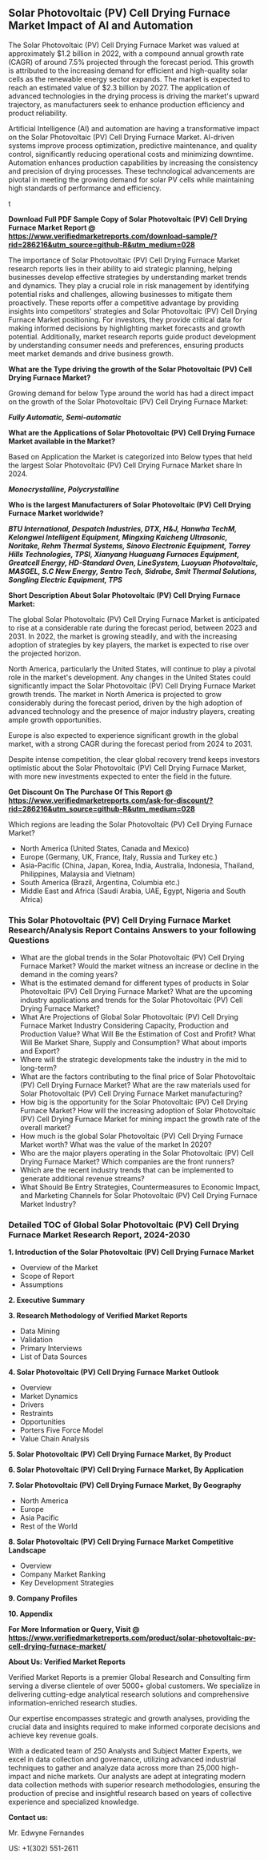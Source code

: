 <h2>Solar Photovoltaic (PV) Cell Drying Furnace Market Impact of AI and Automation</h2><p>The Solar Photovoltaic (PV) Cell Drying Furnace Market was valued at approximately $1.2 billion in 2022, with a compound annual growth rate (CAGR) of around 7.5% projected through the forecast period. This growth is attributed to the increasing demand for efficient and high-quality solar cells as the renewable energy sector expands. The market is expected to reach an estimated value of $2.3 billion by 2027. The application of advanced technologies in the drying process is driving the market's upward trajectory, as manufacturers seek to enhance production efficiency and product reliability.</p><p>Artificial Intelligence (AI) and automation are having a transformative impact on the Solar Photovoltaic (PV) Cell Drying Furnace Market. AI-driven systems improve process optimization, predictive maintenance, and quality control, significantly reducing operational costs and minimizing downtime. Automation enhances production capabilities by increasing the consistency and precision of drying processes. These technological advancements are pivotal in meeting the growing demand for solar PV cells while maintaining high standards of performance and efficiency.</p>t</p><p id="" class=""><strong>Download Full PDF Sample Copy of Solar Photovoltaic (PV) Cell Drying Furnace Market Report @ <a href="https://www.verifiedmarketreports.com/download-sample/?rid=286216&utm_source=github-R&utm_medium=028" target="_blank">https://www.verifiedmarketreports.com/download-sample/?rid=286216&utm_source=github-R&utm_medium=028</a></strong></p><p>The importance of&nbsp;Solar Photovoltaic (PV) Cell Drying Furnace Market research reports lies in their ability to aid strategic planning, helping businesses develop effective strategies by understanding market trends and dynamics. They play a crucial role in risk management by identifying potential risks and challenges, allowing businesses to mitigate them proactively. These reports offer a competitive advantage by providing insights into competitors' strategies and Solar Photovoltaic (PV) Cell Drying Furnace Market positioning. For investors, they provide critical data for making informed decisions by highlighting market forecasts and growth potential. Additionally, market research reports guide product development by understanding consumer needs and preferences, ensuring products meet market demands and drive business growth.</p><p><strong>What are the&nbsp;Type driving the growth of the Solar Photovoltaic (PV) Cell Drying Furnace Market?</strong></p><p id="" class="">Growing demand for below Type around the world has had a direct impact on the growth of the Solar Photovoltaic (PV) Cell Drying Furnace Market:</p><em><strong>Fully Automatic, Semi-automatic</strong></em></p><strong>What are the&nbsp;Applications&nbsp;of Solar Photovoltaic (PV) Cell Drying Furnace Market available in the Market?</strong></p><p id="" class="">Based on Application the Market is categorized into Below types that held the largest Solar Photovoltaic (PV) Cell Drying Furnace Market share In 2024.</p><em><strong>Monocrystalline, Polycrystalline</strong></em></p><strong>Who is the largest Manufacturers of Solar Photovoltaic (PV) Cell Drying Furnace Market worldwide?</strong></p><p><em><strong>BTU International, Despatch Industries, DTX, H&J, Hanwha TechM, Kelongwei Intelligent Equipment, Mingxing Kaicheng Ultrasonic, Noritake, Rehm Thermal Systems, Sinovo Electronic Equipment, Torrey Hills Technologies, TPSI, Xianyang Huaguang Furnaces Equipment, Greatcell Energy, HD-Standard Oven, LineSystem, Luoyuan Photovoltaic, MASGEL, S.C New Energy, Sentro Tech, Sidrabe, Smit Thermal Solutions, Songling Electric Equipment, TPS</strong></em></p><p id="" class=""><strong>Short Description About Solar Photovoltaic (PV) Cell Drying Furnace Market:</strong></p><p>The global Solar Photovoltaic (PV) Cell Drying Furnace Market is anticipated to rise at a considerable rate during the forecast period, between 2023 and 2031. In 2022, the market is growing steadily, and with the increasing adoption of strategies by key players, the market is expected to rise over the projected horizon.</p><p>North America, particularly the United States, will continue to play a pivotal role in the market's development. Any changes in the United States could significantly impact the Solar Photovoltaic (PV) Cell Drying Furnace Market growth trends. The market in North America is projected to grow considerably during the forecast period, driven by the high adoption of advanced technology and the presence of major industry players, creating ample growth opportunities.</p><p>Europe is also expected to experience significant growth in the global market, with a strong CAGR during the forecast period from 2024 to 2031.</p><p>Despite intense competition, the clear global recovery trend keeps investors optimistic about the Solar Photovoltaic (PV) Cell Drying Furnace Market, with more new investments expected to enter the field in the future.</p><p id="" class=""><strong>Get Discount On The Purchase Of This Report @ <a href="https://www.verifiedmarketreports.com/ask-for-discount/?rid=286216&utm_source=github-R&utm_medium=028" target="_blank">https://www.verifiedmarketreports.com/ask-for-discount/?rid=286216&utm_source=github-R&utm_medium=028</a></strong></p>Which regions are leading the Solar Photovoltaic (PV) Cell Drying Furnace Market?</p><ul><li>North America (United States, Canada and Mexico)</li><li>Europe (Germany, UK, France, Italy, Russia and Turkey etc.)</li><li>Asia-Pacific (China, Japan, Korea, India, Australia, Indonesia, Thailand, Philippines, Malaysia and Vietnam)</li><li>South America (Brazil, Argentina, Columbia etc.)</li><li>Middle East and Africa (Saudi Arabia, UAE, Egypt, Nigeria and South Africa)</li></ul><h3 id="" class="">This Solar Photovoltaic (PV) Cell Drying Furnace Market Research/Analysis Report Contains Answers to your following Questions</h3><ul><li>What are the global trends in the Solar Photovoltaic (PV) Cell Drying Furnace Market? Would the market witness an increase or decline in the demand in the coming years?</li><li>What is the estimated demand for different types of products in Solar Photovoltaic (PV) Cell Drying Furnace Market? What are the upcoming industry applications and trends for the Solar Photovoltaic (PV) Cell Drying Furnace Market?</li><li>What Are Projections of Global Solar Photovoltaic (PV) Cell Drying Furnace Market Industry Considering Capacity, Production and Production Value? What Will Be the Estimation of Cost and Profit? What Will Be Market Share, Supply and Consumption? What about imports and Export?</li><li>Where will the strategic developments take the industry in the mid to long-term?</li><li>What are the factors contributing to the final price of Solar Photovoltaic (PV) Cell Drying Furnace Market? What are the raw materials used for Solar Photovoltaic (PV) Cell Drying Furnace Market manufacturing?</li><li>How big is the opportunity for the Solar Photovoltaic (PV) Cell Drying Furnace Market? How will the increasing adoption of Solar Photovoltaic (PV) Cell Drying Furnace Market for mining impact the growth rate of the overall market?</li><li>How much is the global Solar Photovoltaic (PV) Cell Drying Furnace Market worth? What was the value of the market In 2020?</li><li>Who are the major players operating in the Solar Photovoltaic (PV) Cell Drying Furnace Market? Which companies are the front runners?</li><li>Which are the recent industry trends that can be implemented to generate additional revenue streams?</li><li>What Should Be Entry Strategies, Countermeasures to Economic Impact, and Marketing Channels for Solar Photovoltaic (PV) Cell Drying Furnace Market Industry?</li></ul><h3 id="" class="">Detailed TOC of Global Solar Photovoltaic (PV) Cell Drying Furnace Market Research Report, 2024-2030</h3><p id="" class=""><strong>1. Introduction of the Solar Photovoltaic (PV) Cell Drying Furnace Market</strong></p><ul><li>Overview of the Market</li><li>Scope of Report</li><li>Assumptions</li></ul><p id="" class=""><strong>2. Executive Summary</strong></p><p id="" class=""><strong>3. Research Methodology of Verified Market Reports</strong></p><ul><li>Data Mining</li><li>Validation</li><li>Primary Interviews</li><li>List of Data Sources</li></ul><p id="" class=""><strong>4. Solar Photovoltaic (PV) Cell Drying Furnace Market Outlook</strong></p><ul><li>Overview</li><li>Market Dynamics</li><li>Drivers</li><li>Restraints</li><li>Opportunities</li><li>Porters Five Force Model</li><li>Value Chain Analysis</li></ul><p id="" class=""><strong>5. Solar Photovoltaic (PV) Cell Drying Furnace Market, By Product</strong></p><p id="" class=""><strong>6. Solar Photovoltaic (PV) Cell Drying Furnace Market, By Application</strong></p><p id="" class=""><strong>7. Solar Photovoltaic (PV) Cell Drying Furnace Market, By Geography</strong></p><ul><li>North America</li><li>Europe</li><li>Asia Pacific</li><li>Rest of the World</li></ul><p id="" class=""><strong>8. Solar Photovoltaic (PV) Cell Drying Furnace Market Competitive Landscape</strong></p><ul><li>Overview</li><li>Company Market Ranking</li><li>Key Development Strategies</li></ul><p id="" class=""><strong>9. Company Profiles</strong></p><p id="" class=""><strong>10. Appendix</strong></p><p id="" class=""><strong>For More Information or Query, Visit @ <a href="https://www.verifiedmarketreports.com/product/solar-photovoltaic-pv-cell-drying-furnace-market/" target="_blank">https://www.verifiedmarketreports.com/product/solar-photovoltaic-pv-cell-drying-furnace-market/</a></strong></p><p id="" class=""><strong>About Us: Verified Market Reports</strong></p><p id="" class="">Verified Market Reports is a premier Global Research and Consulting firm serving a diverse clientele of over 5000+ global customers. We specialize in delivering cutting-edge analytical research solutions and comprehensive information-enriched research studies.</p><p id="" class="">Our expertise encompasses strategic and growth analyses, providing the crucial data and insights required to make informed corporate decisions and achieve key revenue goals.</p><p id="" class="">With a dedicated team of 250 Analysts and Subject Matter Experts, we excel in data collection and governance, utilizing advanced industrial techniques to gather and analyze data across more than 25,000 high-impact and niche markets. Our analysts are adept at integrating modern data collection methods with superior research methodologies, ensuring the production of precise and insightful research based on years of collective experience and specialized knowledge.</p><p id="" class=""><strong>Contact us:</strong></p><p id="" class="">Mr. Edwyne Fernandes</p><p id="" class="">US: +1(302) 551-2611</p>